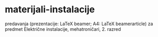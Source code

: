 # materijali-instalacije
predavanja (prezentacije: LaTeX beamer; A4: LaTeX beamerarticle) za predmet Električne instalacije, mehatroničari, 2. razred
